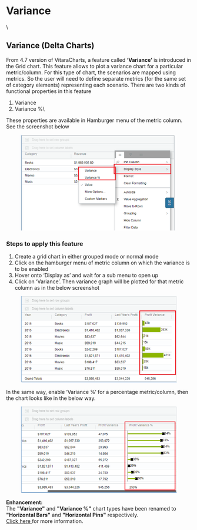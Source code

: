 # Variance

\


## Variance (Delta Charts) <a href="#variance-delta-charts" id="variance-delta-charts"></a>

From 4.7 version of VitaraCharts, a feature called **‘Variance’** is introduced in the Grid chart. This feature allows to plot a variance chart for a particular metric/column. For this type of chart, the scenarios are mapped using metrics. So the user will need to define separate metrics (for the same set of category elements) representing each scenario. There are two kinds of functional properties in this feature

1. Variance
2. Variance %\


These properties are available in Hamburger menu of the metric column. See the screenshot below

<figure><img src="../.gitbook/assets/gridVarSample.png" alt=""><figcaption></figcaption></figure>

### **Steps to apply this feature**

1. Create a grid chart in either grouped mode or normal mode
2. Click on the hamburger menu of metric column on which the variance is to be enabled
3. Hover onto ‘Display as’ and wait for a sub menu to open up
4. Click on ‘Variance’. Then variance graph will be plotted for that metric column as in the below screenshot

<figure><img src="../.gitbook/assets/gridVariance1.png" alt=""><figcaption></figcaption></figure>

In the same way, enable ‘Variance %’ for a percentage metric/column, then the chart looks like in the below way.

<figure><img src="../.gitbook/assets/gridVariance2.png" alt=""><figcaption></figcaption></figure>

**Enhancement:**\
The **"Variance"** and **"Variance %"** chart types have been renamed to **"Horizontal Bars"** and **"Horizontal Pins"** respectively.\
[Click here ](https://docs.vitaracharts.com/grid-microchart-guide/horizontal-bars-pins)for more information.
